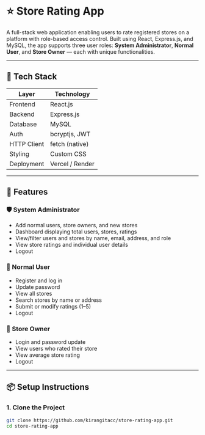 # ⭐ Store Rating App

A full-stack web application enabling users to rate registered stores on a platform with role-based access control. Built using React, Express.js, and MySQL, the app supports three user roles: **System Administrator**, **Normal User**, and **Store Owner** — each with unique functionalities.

---

## 🧰 Tech Stack

| Layer       | Technology       |
|-------------|------------------|
| Frontend    | React.js         |
| Backend     | Express.js       |
| Database    | MySQL            |
| Auth        | bcryptjs, JWT    |
| HTTP Client | fetch (native)   |
| Styling     | Custom CSS       |
| Deployment  | Vercel / Render  |

---

## 🚀 Features

### 🛡️ System Administrator
- Add normal users, store owners, and new stores
- Dashboard displaying total users, stores, ratings
- View/filter users and stores by name, email, address, and role
- View store ratings and individual user details
- Logout

### 👤 Normal User
- Register and log in
- Update password
- View all stores
- Search stores by name or address
- Submit or modify ratings (1–5)
- Logout

### 🏪 Store Owner
- Login and password update
- View users who rated their store
- View average store rating
- Logout

---

## 📦 Setup Instructions

### 1. Clone the Project

```bash
git clone https://github.com/kirangitacc/store-rating-app.git
cd store-rating-app
